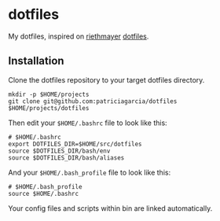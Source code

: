 # dotfiles

My dotfiles, inspired on [riethmayer](https://github.com/riethmayer) [dotfiles](https://github.com/riethmayer/dotfiles).

## Installation
Clone the dotfiles repository to your target dotfiles directory.

    mkdir -p $HOME/projects
    git clone git@github.com:patriciagarcia/dotfiles $HOME/projects/dotfiles

Then edit your `$HOME/.bashrc` file to look like this:

    # $HOME/.bashrc
    export DOTFILES_DIR=$HOME/src/dotfiles
    source $DOTFILES_DIR/bash/env
    source $DOTFILES_DIR/bash/aliases

And your `$HOME/.bash_profile` file to look like this:

    # $HOME/.bash_profile
    source $HOME/.bashrc

Your config files and scripts within bin are linked automatically.
